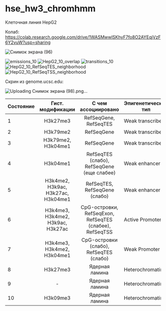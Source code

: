 # hse_hw3_chromhmm

Клеточная линия HepG2

Колаб: https://colab.research.google.com/drive/1WASMwwlSKhyF7fo8O2AYEqjVzF6Y2vuW?usp=sharing

![Снимок экрана (96)](https://user-images.githubusercontent.com/56909634/160294758-6fc74dad-7007-4325-8526-4b1b8b05ac51.png)

![emissions_10](https://user-images.githubusercontent.com/56909634/160294819-9a7e4fec-bdfc-4805-9263-2c2caf3e12c3.png)
![HepG2_10_overlap](https://user-images.githubusercontent.com/56909634/160294825-43e61173-2724-4d03-9ed5-0bf84d3fea17.png)
![transitions_10](https://user-images.githubusercontent.com/56909634/160294828-07296d03-3a24-4b3d-8e34-6b5ca6fd2168.png)
![HepG2_10_RefSeqTES_neighborhood](https://user-images.githubusercontent.com/56909634/160294830-f35af110-459e-4b46-a598-ef286f2c4de3.png)
![HepG2_10_RefSeqTSS_neighborhood](https://user-images.githubusercontent.com/56909634/160294833-45e344d8-caab-4109-8a51-e2880b207ce6.png)

Скрин из genome.ucsc.edu:

![Uploading Снимок экрана (98).png…]()

| Состояние | Гист. модификации                  | С чем ассоциировано                                     | Эпигенетический тип |
| ----------|:----------------------------------:|:-------------------------------------------------------:|---------------------|
| 1         | H3k27me3                           | RefSeqGene, RefSeqTES                                   | Weak transcribed    |
| 2         | H3k79me2                           | RefSeqGene                                              | Weak transcribed    |
| 3         | H3k79me2, H3k04me1                 | RefSeqGene                                              | Weak transcribed    |
| 4         | H3k04me1                           | RefSeqTES (слабо), RefSeqGene (еще слабее)              | Weak enhancer       |
| 5         | H3k4me2, H3k9ac, H3k27ac, H3k04me1 | RefSeqTES, RefSeqGene (слабо)                           | Weak enhancer       |
| 6         | H3k4me3, H3k4me2, H3k9ac, H3k27ac  | CpG-островки, RefSeqExon, RefSeqTES (слабее), RefSeqTSS | Active Promoter     |
| 7         | H3k4me3, H3k4me2, H3k04me1         | CpG-островки (слабо), RefSeqTES (слабо)                 | Weak Promoter       |
| 8         | H3k27me3                           | Ядерная ламина                                          | Heterochromatin     |
| 9         | -                                  | Ядерная ламина                                          | Heterochromatin     |
| 10        | H3k09me3                           | Ядерная ламина                                          | Heterochromatin     |
